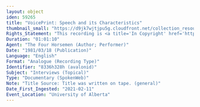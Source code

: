 ```yaml
---
layout: object
iden: 59265
title: "VoicePrint: Speech and its Characteristics"
thumbnail_small: "https://d9jk7wjtjpu5g.cloudfront.net/collection_resource_files/thumbnails/000/134/078/small/audio-default.png?1640842299"
Rights_Statement: "This recording is <a title='In Copyright' href='https://rightsstatements.org/page/InC/1.0/?language=en'>In Copyright</a> and is made available for non-commercial research and educational purposes, with permission from the rights holder(s). The University of Alberta wishes to hear from any copyright owner, or their representative, who believes that this recording has been used without authorization. Please contact <a title='erahelp@ualberta.ca' href='mailto:erahelp@ualberta.ca'>erahelp@ualberta.ca</a>. You may display/perform this material for non-commercial research or teaching purposes. For all other reproduction, performance or distribution uses, please contact the copyright holders"
Duration: "01:01:10"
Agent: "The Four Horsemen (Author; Performer)"
Date: "1981/03/18 (Publication)"
Language: "English"
Format: "Analogue (Recording Type)"
Identifier: "8336h328h (avalonid)"
Subject: "Interviews (Topical)"
Type: "Documentary (SpokenWeb)"
Note: "Title Source: Title was written on tape. (general)"
Date_First_Ingested: "2021-02-11"
Event_Location: "University of Alberta"
---
```


